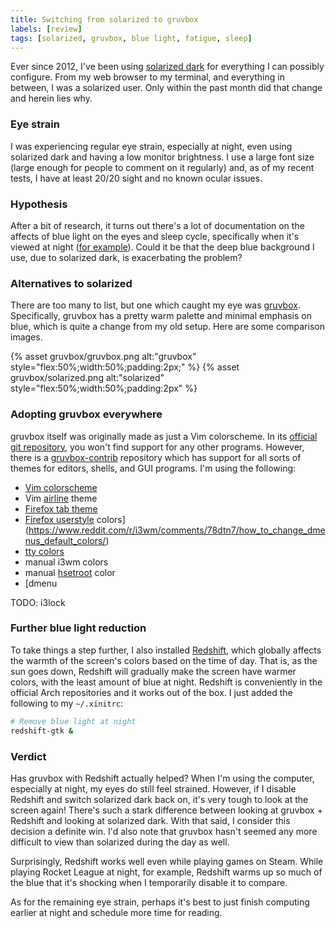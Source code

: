 ```yaml
---
title: Switching from solarized to gruvbox
labels: [review]
tags: [solarized, gruvbox, blue light, fatigue, sleep]
---
```


Ever since 2012, I've been using
[solarized dark](https://github.com/altercation/solarized) for everything I can
possibly configure. From my web browser to my terminal, and everything in
between, I was a solarized user. Only within the past month did that change and
herein lies why.

### Eye strain
I was experiencing regular eye strain, especially at night, even using solarized
dark and having a low monitor brightness. I use a large font size (large enough
for people to comment on it regularly) and, as of my recent tests, I have at
least 20/20 sight and no known ocular issues.

### Hypothesis
After a bit of research, it turns out there's a lot of documentation on the
affects of blue light on the eyes and sleep cycle, specifically when it's viewed
at night ([for
example](https://en.wikipedia.org/wiki/Effects_of_blue_light_technology)). Could
it be that the deep blue background I use, due to solarized dark, is
exacerbating the problem?

### Alternatives to solarized
There are too many to list, but one which caught my eye was
[gruvbox](https://github.com/morhetz/gruvbox). Specifically, gruvbox has a
pretty warm palette and minimal emphasis on blue, which is quite a change from
my old setup. Here are some comparison images.

<div style="display:flex">
  {% asset gruvbox/gruvbox.png
           alt:"gruvbox"
           style="flex:50%;width:50%;padding:2px;" %}
  {% asset gruvbox/solarized.png
           alt:"solarized"
           style="flex:50%;width:50%;padding:2px" %}
</div>

### Adopting gruvbox everywhere
gruvbox itself was originally made as just a Vim colorscheme. In its [official
git repository](https://github.com/morhetz/gruvbox), you won't find support for any
other programs. However, there is a
[gruvbox-contrib](https://github.com/morhetz/gruvbox-contrib) repository which
has support for all sorts of themes for editors, shells, and GUI programs. I'm
using the following:

* [Vim colorscheme](https://github.com/morhetz/gruvbox)
* Vim [airline](https://github.com/vim-airline/vim-airline) theme
* [Firefox tab theme](https://addons.mozilla.org/en-US/thunderbird/addon/gruvbox-dark-medium/)
* [Firefox userstyle](https://userstyles.org/styles/137214/gruvbox-dark-everywhere-global-dark-style)
  colors](https://www.reddit.com/r/i3wm/comments/78dtn7/how_to_change_dmenus_default_colors/)
* [tty colors](https://archive.fo/QSYHd)
* manual i3wm colors 
* manual [hsetroot](https://aur.archlinux.org/packages/hsetroot) color
* [dmenu

TODO: i3lock

### Further blue light reduction
To take things a step further, I also installed
[Redshift](http://jonls.dk/redshift/), which globally affects the warmth of the
screen's colors based on the time of day. That is, as the sun goes down,
Redshift will gradually make the screen have warmer colors, with the least
amount of blue at night. Redshift is conveniently in the official Arch
repositories and it works out of the box. I just added the following to my
`~/.xinitrc`:

```bash
# Remove blue light at night
redshift-gtk &
```

### Verdict
Has gruvbox with Redshift actually helped? When I'm using the computer,
especially at night, my eyes do still feel strained. However, if I disable
Redshift and switch solarized dark back on, it's very tough to look at the
screen again! There's such a stark difference between looking at gruvbox +
Redshift and looking at solarized dark. With that said, I consider this decision
a definite win. I'd also note that gruvbox hasn't seemed any more difficult to
view than solarized during the day as well.

Surprisingly, Redshift works well even while playing games on Steam. While
playing Rocket League at night, for example, Redshift warms up so much of the
blue that it's shocking when I temporarily disable it to compare.

As for the remaining eye strain, perhaps it's best to just finish computing
earlier at night and schedule more time for reading.
